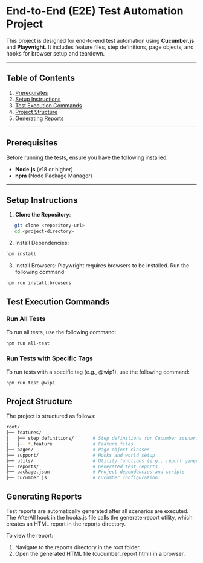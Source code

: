 # End-to-End (E2E) Test Automation Project

This project is designed for end-to-end test automation using **Cucumber.js** and **Playwright**. It includes feature files, step definitions, page objects, and hooks for browser setup and teardown.

---

## Table of Contents

1. [Prerequisites](#prerequisites)
2. [Setup Instructions](#setup-instructions)
3. [Test Execution Commands](#test-execution-commands)
4. [Project Structure](#project-structure)
5. [Generating Reports](#generating-reports)

---

## Prerequisites

Before running the tests, ensure you have the following installed:

- **Node.js** (v18 or higher)
- **npm** (Node Package Manager)

---

## Setup Instructions

1. **Clone the Repository**:
```bash
   git clone <repository-url>
   cd <project-directory>
```
2. Install Dependencies:

```bash
npm install
```
3. Install Browsers:
Playwright requires browsers to be installed. Run the following command:
```bash
npm run install:browsers
```

## Test Execution Commands
### Run All Tests
To run all tests, use the following command:

```bash
npm run all-test
```
### Run Tests with Specific Tags
To run tests with a specific tag (e.g., @wip1), use the following command:
```bash
npm run test @wip1
```

## Project Structure
The project is structured as follows:
```bash
root/
├── features/
│   ├── step_definitions/       # Step definitions for Cucumber scenarios
│   ├── *.feature               # Feature files
├── pages/                      # Page object classes
├── support/                    # Hooks and world setup
├── utils/                      # Utility functions (e.g., report generation)
├── reports/                    # Generated test reports
├── package.json                # Project dependencies and scripts
├── cucumber.js                 # Cucumber configuration
```

## Generating Reports
Test reports are automatically generated after all scenarios are executed. The AfterAll hook in the hooks.js file calls the generate-report utility, which creates an HTML report in the reports directory.

To view the report:

1. Navigate to the reports directory in the root folder.
2. Open the generated HTML file (cucumber_report.html) in a browser.
